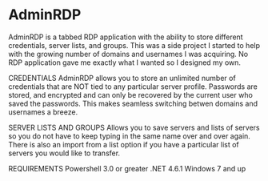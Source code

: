 # AdminRDP
AdminRDP is a tabbed RDP application with the ability to store different credentials, server lists, and groups. This was a side project I started to help with the growing number of domains and usernames I was acquiring. No RDP application gave me exactly what I wanted so I designed my own. 

CREDENTIALS
AdminRDP allows you to store an unlimited number of credentials that are NOT tied to any particular server profile. Passwords are stored, and encrypted and can only be recovered by the current user who saved the passwords. This makes seamless switching betwen domains and usernames a breeze.

SERVER LISTS AND GROUPS
Allows you to save servers and lists of servers so you do not have to keep typing in the same name over and over again. There is also an import from a list option if you have a particular list of servers you would like to transfer. 

REQUIREMENTS
Powershell 3.0 or greater
.NET 4.6.1
Windows 7 and up
